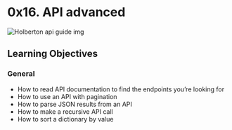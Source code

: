 # 0x16. API advanced

<img src="https://s3.amazonaws.com/intranet-projects-files/holbertonschool-sysadmin_devops/314/WIxXad8.png" alt="Holberton api guide img" />

## Learning Objectives

### General
- How to read API documentation to find the endpoints you’re looking for
- How to use an API with pagination
- How to parse JSON results from an API
- How to make a recursive API call
- How to sort a dictionary by value
